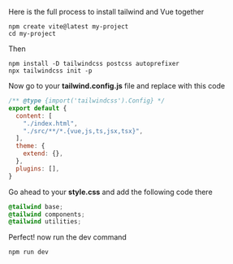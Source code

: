 Here is the full process to install tailwind and Vue together
```shell
npm create vite@latest my-project
cd my-project
```

Then 
```shell
npm install -D tailwindcss postcss autoprefixer
npx tailwindcss init -p
```

Now go to your **tailwind.config.js** file and replace with this code
```js
/** @type {import('tailwindcss').Config} */
export default {
  content: [
    "./index.html",
    "./src/**/*.{vue,js,ts,jsx,tsx}",
  ],
  theme: {
    extend: {},
  },
  plugins: [],
}
```

 Go ahead to your **style.css** and add the following code there
```css
@tailwind base;
@tailwind components;
@tailwind utilities;
```

Perfect! now run the dev command
```shell
npm run dev
```